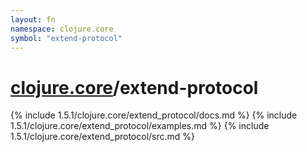 ```yaml
---
layout: fn
namespace: clojure.core
symbol: "extend-protocol"
---
```


# [clojure.core](../)/extend-protocol

{% include 1.5.1/clojure.core/extend_protocol/docs.md %}
{% include 1.5.1/clojure.core/extend_protocol/examples.md %}
{% include 1.5.1/clojure.core/extend_protocol/src.md %}

